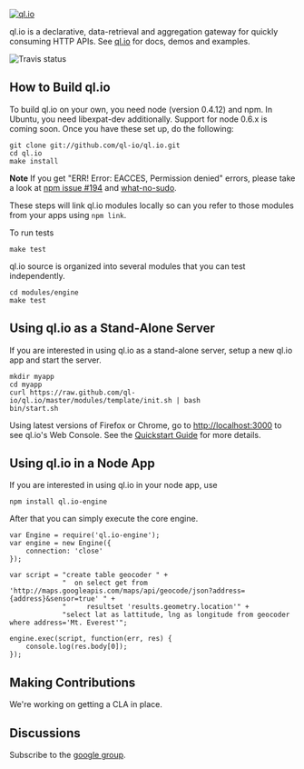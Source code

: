 
[![ql.io](http://ql.io/images/ql.io-large.png)](http://ql.io)

ql.io is a declarative, data-retrieval and aggregation gateway for quickly consuming HTTP APIs. See
[ql.io](http://ql.io) for docs, demos and examples.

![Travis status](https://secure.travis-ci.org/ql-io/ql.io.png)

## How to Build ql.io

To build ql.io on your own, you need node (version 0.4.12) and npm. In Ubuntu, you need
libexpat-dev additionally. Support for node 0.6.x is coming soon. Once you have these set up, do the following:

    git clone git://github.com/ql-io/ql.io.git
    cd ql.io
    make install

**Note** If you get "ERR! Error: EACCES, Permission denied" errors, please take a look 
at [npm issue #194](https://github.com/isaacs/npm/issues/194) and 
[what-no-sudo](http://foohack.com/2010/08/intro-to-npm/#what_no_sudo).

These steps will link ql.io modules locally so can you refer to those modules from your apps using
`npm link`.

To run tests

    make test

ql.io source is organized into several modules that you can test independently.

    cd modules/engine
    make test

## Using ql.io as a Stand-Alone Server

If you are interested in using ql.io as a stand-alone server, setup a new ql.io app and start the
server.

    mkdir myapp
    cd myapp
    curl https://raw.github.com/ql-io/ql.io/master/modules/template/init.sh | bash
    bin/start.sh

Using latest versions of Firefox or Chrome, go to
[http://localhost:3000](http://localhost:3000) to see ql.io's Web Console. See the
[Quickstart Guide](http://ql.io/docs/quickstart) for more details.</p>

## Using ql.io in a Node App

If you are interested in using ql.io in your node app, use

    npm install ql.io-engine

After that you can simply execute the core engine.
    
    var Engine = require('ql.io-engine');
    var engine = new Engine({
        connection: 'close'
    });

    var script = "create table geocoder " +
                 "  on select get from 'http://maps.googleapis.com/maps/api/geocode/json?address={address}&sensor=true' " +
                 "     resultset 'results.geometry.location'" +
                 "select lat as lattitude, lng as longitude from geocoder where address='Mt. Everest'";

    engine.exec(script, function(err, res) {
        console.log(res.body[0]);
    });

## Making Contributions

We're working on getting a CLA in place.

## Discussions

Subscribe to the [google group](http://groups.google.com/group/qlio). 
